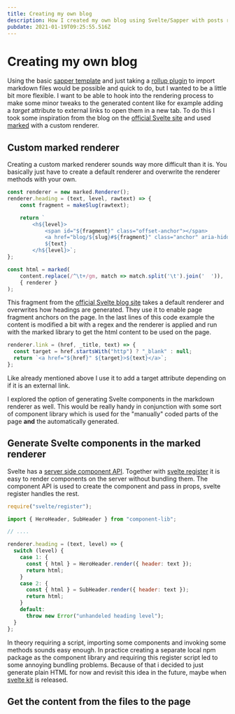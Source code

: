 ```yaml
---
title: Creating my own blog
description: How I created my own blog using Svelte/Sapper with posts rendred from markdown text.
pubdate: 2021-01-19T09:25:55.516Z
---
```

# Creating my own blog

Using the basic [sapper template](https://github.com/sveltejs/sapper-template) and just taking a [rollup plugin](https://github.com/jackfranklin/rollup-plugin-markdown) to import markdown files would be possible and quick to do, but I wanted to be a little bit more flexible. I want to be able to hook into the rendering process to make some minor tweaks to the generated content like for example adding a _target_ attribute to external links to open them in a new tab. To do this I took some inspiration from the blog on the [official Svelte site](https://svelte.dev/) and used [marked](https://marked.js.org/) with a custom renderer.

## Custom marked renderer

Creating a custom marked renderer sounds way more difficult than it is. You basically just have to create a default renderer and overwrite the renderer methods with your own.

```javascript
const renderer = new marked.Renderer();
renderer.heading = (text, level, rawtext) => {
	const fragment = makeSlug(rawtext);

	return `
		<h${level}>
			<span id="${fragment}" class="offset-anchor"></span>
			<a href="blog/${slug}#${fragment}" class="anchor" aria-hidden="true"></a>
			${text}
		</h${level}>`;
};

const html = marked(
	content.replace(/^\t+/gm, match => match.split('\t').join('  ')),
	{ renderer }
);
```

This fragment from the [official Svelte blog site](https://github.com/sveltejs/svelte/tree/master/site) takes a default renderer and overwrites how headings are generated. They use it to enable page fragment anchors on the page. In the last lines of this code example the content is modified a bit with a regex and the renderer is applied and run with the marked library to get the html content to be used on the page.

```javascript
renderer.link = (href, _title, text) => {
  const target = href.startsWith("http") ? "_blank" : null;
  return `<a href="${href}" ${target}>${text}</a>`;
};
```

Like already mentioned above I use it to add a target attribute depending on if it is an external link.

I explored the option of generating Svelte components in the markdown renderer as well. This would be really handy in conjunction with some sort of component library which is used for the "manually" coded parts of the page **and** the automatically generated.

## Generate Svelte components in the marked renderer

Svelte has a [server side component API](https://svelte.dev/docs#Server-side_component_API). Together with [svelte register](https://svelte.dev/docs#svelte_register) it is easy to render components on the server without bundling them. The component API is used to create the component and pass in props, svelte register handles the rest.

```javascript
require("svelte/register");

import { HeroHeader, SubHeader } from "component-lib";

// ....

renderer.heading = (text, level) => {
  switch (level) {
    case 1: {
      const { html } = HeroHeader.render({ header: text });
      return html;
    }
    case 2: {
      const { html } = SubHeader.render({ header: text });
      return html;
    }
    default:
      throw new Error("unhandeled heading level");
  }
};
```

In theory requiring a script, importing some components and invoking some methods sounds easy enough. In practice creating a separate local npm package as the component library and requiring this register script led to some annoying bundling problems. Because of that i decided to just generate plain HTML for now and revisit this idea in the future, maybe when [svelte kit](https://svelte.dev/blog/whats-the-deal-with-sveltekit) is released.

## Get the content from the files to the page

